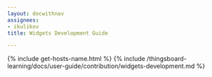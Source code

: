 ```yaml
---
layout: docwithnav
assignees:
- ikulikov
title: Widgets Development Guide

---
```


{% include get-hosts-name.html %}
{% include /thingsboard-learning/docs/user-guide/contribution/widgets-development.md %}